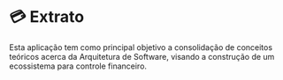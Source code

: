 # 💳 Extrato
Esta aplicação tem como principal objetivo a consolidação de conceitos teóricos acerca da Arquitetura de Software, visando a construção de um ecossistema para controle financeiro.